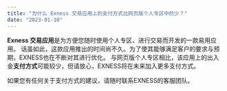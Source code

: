 ```yaml
---
title: "为什么 Exness 交易应用上的支付方式比网页版个人专区中的少？"
date: "2023-01-10"
---
```


**Exness 交易应用**是为方便您随时使用个人专区、进行交易而开发的一款易用应用。 话虽如此，这款应用推出的时间尚不久。为了使其能够满足客户的要求与预期，EXNESS也在不断对其进行优化。 与网页版个人专区相比，该应用上的出入金**支付方式**可能较少，但请放心，EXNESS将在未来加入更多支付方式。

如果您有任何关于支付方式的建议，请随时联系EXNESS的客服团队。
